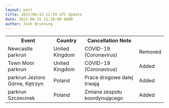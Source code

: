 ```yaml
---
layout: post
title: 2021/06/15 12:29 UTC Update
date: 2021-06-15 12:29:08 0000
author: Josh Brunning
---
```


<table style='width: 100%'>
    <tr>
        <th>Event</th>
        <th>Country</th>
        <th>Cancellation Note</th>
        <th></th>
    </tr>
    <tr>
        <td>Newcastle parkrun</td>
        <td>United Kingdom</td>
        <td>COVID-19 (Coronavirus)</td>
        <td>Removed</td>
    </tr>
    <tr>
        <td>Town Moor parkrun</td>
        <td>United Kingdom</td>
        <td>COVID-19 (Coronavirus)</td>
        <td>Added</td>
    </tr>
    <tr>
        <td>parkrun Jezioro Górne, Kętrzyn</td>
        <td>Poland</td>
        <td>Prace drogowe dalej trwają</td>
        <td>Added</td>
    </tr>
    <tr>
        <td>parkrun Szczecinek</td>
        <td>Poland</td>
        <td>Zmiana zespołu koordynującego</td>
        <td>Added</td>
    </tr>
